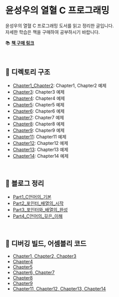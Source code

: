 ﻿# 윤성우의 열혈 C 프로그래밍

윤성우의 열혈 C 프로그래밍 도서를 읽고 정리한 글입니다.  
자세한 학습은 책을 구매하여 공부하시기 바랍니다.

📚 **[책 구매 링크](https://product.kyobobook.co.kr/detail/S000001589148)**

<br>

## 📂 디렉토리 구조

- [Chapter1_Chapter2](./Chapter1_Chapter2): Chapter1, Chapter2 예제
- [Chapter3](./Chapter3): Chapter3 예제
- [Chapter4](./Chapter4): Chapter4 예제
- [Chapter5](./Chapter5): Chapter5 예제
- [Chapter6](./Chapter6): Chapter6 예제
- [Chapter7](./Chapter7): Chapter7 예제
- [Chapter8](./Chapter8): Chapter8 예제
- [Chapter9](./Chapter9): Chapter9 예제
- [Chapter11](./Chapter11): Chapter11 예제
- [Chapter12](./Chapter12): Chapter12 예제
- [Chapter13](./Chapter13): Chapter13 예제
- [Chapter14](./Chapter14): Chapter14 예제

<br>

## 📝 블로그 정리

- [Part1_C언어의_기본](https://shine94.tistory.com/341)
- [Part2_포인터_배열의_시작](https://shine94.tistory.com/342)
- [Part3_포인터와_배열의_완성](https://shine94.tistory.com/343)
- [Part4_C언어의_깊은_이해](https://shine94.tistory.com/344)

<br>

## 📜 디버깅 빌드, 어셈블리 코드
- [Chapter1, Chapter2, Chapter3](https://shine94.tistory.com/375)
- [Chapter4](https://shine94.tistory.com/376)
- [Chapter5](https://shine94.tistory.com/377)
- [Chapter6, Chapter7](https://shine94.tistory.com/379)
- [Chapter8](https://shine94.tistory.com/380)
- [Chapter9](https://shine94.tistory.com/381)
- [Chapter11, Chapter12, Chapter13, Chapter14](https://shine94.tistory.com/385)